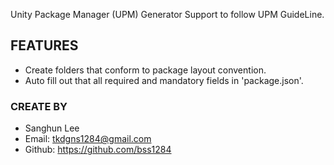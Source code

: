 Unity Package Manager (UPM) Generator
Support to follow UPM GuideLine.

## FEATURES 
- Create folders that conform to package layout convention.
- Auto fill out that all required and mandatory fields in  'package.json'.

### CREATE BY
- Sanghun Lee
- Email: tkdgns1284@gmail.com
- Github: https://github.com/bss1284